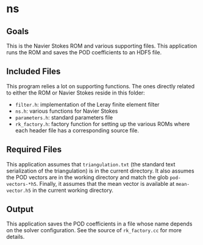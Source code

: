 ns
==
Goals
-----
This is the Navier Stokes ROM and various supporting files. This application
runs the ROM and saves the POD coefficients to an HDF5 file.

Included Files
--------------
This program relies a lot on supporting functions. The ones directly related to
either the ROM or Navier Stokes reside in this folder:
* `filter.h`: implementation of the Leray finite element filter
* `ns.h`: various functions for Navier Stokes
* `parameters.h`: standard parameters file
* `rk_factory.h`: factory function for setting up the various ROMs
where each header file has a corresponding source file.

Required Files
--------------
This application assumes that `triangulation.txt` (the standard text
serialization of the triangulation) is in the current directory. It also assumes
the POD vectors are in the working directory and match the glob
`pod-vectors-*h5`. Finally, it assumes that the mean vector is available at
`mean-vector.h5` in the current working directory.

Output
------
This application saves the POD coefficients in a file whose name depends on the
solver configuration. See the source of `rk_factory.cc` for more details.

